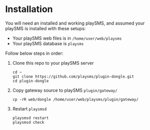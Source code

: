 # Installation

You will need an installed and working playSMS, and assumed your playSMS is installed with these setups:

- Your playSMS web files is in `/home/user/web/playsms`
- Your playSMS database is `playsms`

Follow below steps in order:

1. Clone this repo to your playSMS server

   ```
   cd ~
   git clone https://github.com/playsms/plugin-dongle.git
   cd plugin-dongle
   ```

2. Copy gateway source to playSMS `plugin/gateway/`

   ```
   cp -rR web/dongle /home/user/web/playsms/plugin/gateway/
   ```

3. Restart `playsmsd`

   ```
   playsmsd restart
   playsmsd check
   ```
